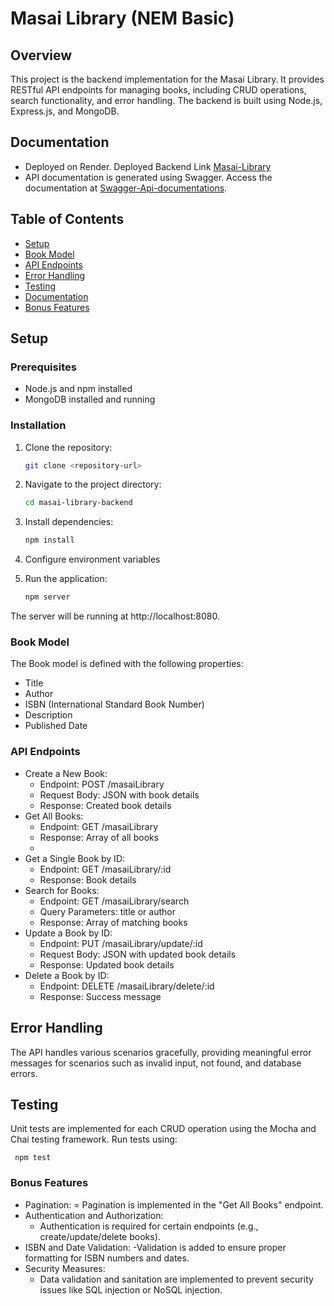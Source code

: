 # Masai Library (NEM Basic)

## Overview

This project is the backend implementation for the Masai Library. It provides RESTful API endpoints for managing books, including CRUD operations, search functionality, and error handling. The backend is built using Node.js, Express.js, and MongoDB.
## Documentation
- Deployed on Render. Deployed Backend Link [Masai-Library](https://masai-library-server.onrender.com/)
- API documentation is generated using Swagger. Access the documentation at [Swagger-Api-documentations](https://masai-library-server.onrender.com/apidocs/).


## Table of Contents

- [Setup](#setup)
- [Book Model](#book-model)
- [API Endpoints](#api-endpoints)
- [Error Handling](#error-handling)
- [Testing](#testing)
- [Documentation](#documentation)
- [Bonus Features](#bonus-features)

## Setup

### Prerequisites

- Node.js and npm installed
- MongoDB installed and running

### Installation

1. Clone the repository:

   ```bash
   git clone <repository-url>
2. Navigate to the project directory:

   ```bash
   cd masai-library-backend
3. Install dependencies:

   ```bash
   npm install

4. Configure environment variables
5. Run the application:

   ```bash
   npm server
The server will be running at http://localhost:8080.

### Book Model
The Book model is defined with the following properties:

- Title
- Author
- ISBN (International Standard Book Number)
- Description
- Published Date
### API Endpoints
- Create a New Book:
  - Endpoint: POST /masaiLibrary
  - Request Body: JSON with book details
  - Response: Created book details
- Get All Books:
  - Endpoint: GET /masaiLibrary
  - Response: Array of all books
  - 
- Get a Single Book by ID:
  - Endpoint: GET /masaiLibrary/:id
  - Response: Book details
- Search for Books:
  - Endpoint: GET /masaiLibrary/search
  - Query Parameters: title or author
  - Response: Array of matching books
- Update a Book by ID:
  - Endpoint: PUT /masaiLibrary/update/:id
  - Request Body: JSON with updated book details
  - Response: Updated book details
- Delete a Book by ID:
  - Endpoint: DELETE /masaiLibrary/delete/:id
  - Response: Success message
  
## Error Handling
The API handles various scenarios gracefully, providing meaningful error messages for scenarios such as invalid input, not found, and database errors.

## Testing
Unit tests are implemented for each CRUD operation using the Mocha and Chai testing framework. Run tests using:
    
     npm test
   

### Bonus Features
- Pagination:
  = Pagination is implemented in the "Get All Books" endpoint.
- Authentication and Authorization:
  - Authentication is required for certain endpoints (e.g., create/update/delete books).
- ISBN and Date Validation:
  -Validation is added to ensure proper formatting for ISBN numbers and dates.
- Security Measures:
  - Data validation and sanitation are implemented to prevent security issues like SQL injection or NoSQL injection.
